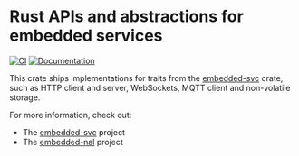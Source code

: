 # Rust APIs and abstractions for embedded services

[![CI](https://github.com/ivmarkov/embedded-svc-impl/actions/workflows/ci.yml/badge.svg)](https://github.com/ivmarkov/embedded-svc-impl/actions/workflows/ci.yml)
[![Documentation](https://docs.rs/embedded-svc/badge.svg)](https://docs.rs/embedded-svc)

This crate ships implementations for traits from the [embedded-svc](https://github.com/esp-rs/embedded-svc) crate, such as HTTP client and server, WebSockets, MQTT client and non-volatile storage.

For more information, check out:
* The [embedded-svc](https://github.com/esp-rs/embedded-svc) project
* The [embedded-nal](https://github.com/rust-embedded-community/embedded-nal) project
